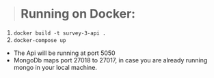 ># Running on Docker:

1. `docker build -t survey-3-api .`
2. `docker-compose up`

- The Api will be running at port 5050
- MongoDb maps port 27018 to 27017, in case you are already running mongo in your local machine.